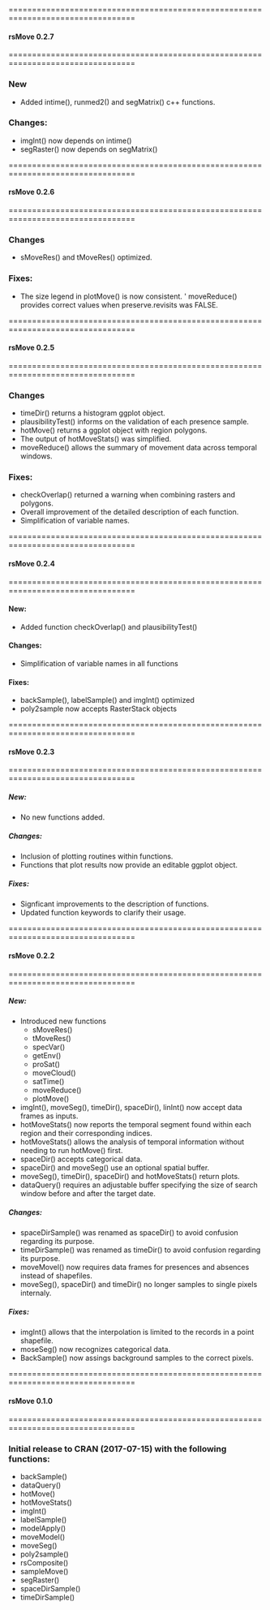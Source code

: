 =================================================================================

#### rsMove 0.2.7

=================================================================================

### New
  * Added intime(), runmed2() and segMatrix() c++ functions.

### Changes:
  * imgInt() now depends on intime()
  * segRaster() now depends on segMatrix()


=================================================================================

#### rsMove 0.2.6

=================================================================================

### Changes
  * sMoveRes() and tMoveRes() optimized.

### Fixes:
  * The size legend in plotMove() is now consistent.
  ' moveReduce() provides correct values when preserve.revisits was FALSE.

=================================================================================

#### rsMove 0.2.5

=================================================================================

### Changes
  * timeDir() returns a histogram ggplot object.
  * plausibilityTest() informs on the validation of each presence sample.
  * hotMove() returns a ggplot object with region polygons.
  * The output of hotMoveStats() was simplified.
  * moveReduce() allows the summary of movement data across temporal windows.

### Fixes:
  * checkOverlap() returned a warning when combining rasters and polygons.
  * Overall improvement of the detailed description of each function.
  * Simplification of variable names.

=================================================================================

#### rsMove 0.2.4

=================================================================================

#### New:
  * Added function checkOverlap() and plausibilityTest()
  
#### Changes:
  * Simplification of variable names in all functions

#### Fixes:
  * backSample(), labelSample() and imgInt() optimized
  * poly2sample now accepts RasterStack objects

=================================================================================

#### rsMove 0.2.3

=================================================================================

##### New:
  * No new functions added.
  
##### Changes:
  * Inclusion of plotting routines within functions.
  * Functions that plot results now provide an editable ggplot object.
  
##### Fixes:
  * Signficant improvements to the description of functions.
  * Updated function keywords to clarify their usage.

=================================================================================

#### rsMove 0.2.2

=================================================================================

##### New:
  * Introduced new functions
    * sMoveRes()
    * tMoveRes()
    * specVar()
    * getEnv()
    * proSat()
    * moveCloud()
    * satTime()
    * moveReduce()
    * plotMove()
 * imgInt(), moveSeg(), timeDir(), spaceDir(), linInt() now accept data frames as inputs.
 * hotMoveStats() now reports the temporal segment found within each region and their corresponding indices.
 * hotMoveStats() allows the analysis of temporal information without needing to run hotMove() first.
 * spaceDir() accepts categorical data.
 * spaceDir() and moveSeg() use an optional spatial buffer.
 * moveSeg(), timeDir(), spaceDir() and hotMoveStats() return plots.
 * dataQuery() requires an adjustable buffer specifying the size of search window before and after the target date.

##### Changes:
  * spaceDirSample() was renamed as spaceDir() to avoid confusion regarding its purpose.
  * timeDirSample() was renamed as timeDir() to avoid confusion regarding its purpose.
  * moveMovel() now requires data frames for presences and absences instead of shapefiles.
  * moveSeg(), spaceDir() and timeDir() no longer samples to single pixels internaly.
 
##### Fixes:
 * imgInt() allows that the interpolation is limited to the records in a point shapefile.
 * moseSeg() now recognizes categorical data.
 * BackSample() now assings background samples to the correct pixels.

=================================================================================

#### rsMove 0.1.0

=================================================================================

### Initial release to CRAN (2017-07-15) with the following functions:
  * backSample()
  * dataQuery()
  * hotMove()
  * hotMoveStats()
  * imgInt()
  * labelSample()
  * modelApply()
  * moveModel()
  * moveSeg()
  * poly2sample()
  * rsComposite()
  * sampleMove()
  * segRaster()
  * spaceDirSample()
  * timeDirSample()
